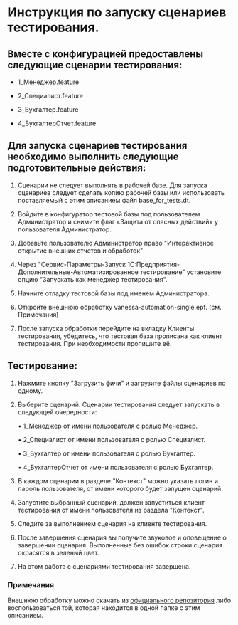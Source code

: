 # Инструкция по запуску сценариев тестирования.

  

## Вместе с конфигурацией предоставлены следующие сценарии тестирования:

- 1_Менеджер.feature

- 2_Специалист.feature

- 3_Бухгалтер.feature

- 4_БухгалтерОтчет.feature

## Для запуска сценариев тестирования необходимо выполнить следующие подготовительные действия:

1. Сценарии не следует выполнять в рабочей базе. Для запуска сценариев следует сделать копию рабочей базы или использовать поставляемый с этим описанием файл base_for_tests.dt.

2. Войдите в конфигуратор тестовой базы под пользователем Администратор и снимите флаг «Защита от опасных действий» у пользователя Администратор.

3. Добавьте пользователю Администратор право "Интерактивное открытие внешних отчетов и обработок"

4. Через "Сервис-Параметры-Запуск 1С:Предприятия-Дополнительные-Автоматизированное тестирование" установите опцию "Запускать как менеджер тестирования".

5. Начните отладку тестовой базы под именем Администратора.

6. Откройте внешнюю обработку vanessa-automation-single.epf. (см. Примечания)

7. После запуска обработки перейдите на вкладку Клиенты тестирования, убедитесь, что тестовая база прописана как клиент тестирования. При необходимости пропишите её.

## Тестирование:

1. Нажмите кнопку "Загрузить фичи" и загрузите файлы сценариев по одному.

2. Выберите сценарий. Сценарии тестирования следует запускать в следующей очередности:

	• 1_Менеджер от имени пользователя с ролью Менеджер.

	• 2_Специалист от имени пользователя с ролью Специалист.

	• 3_Бухгалтер от имени пользователя с ролью Бухгалтер.

	• 4_БухгалтерОтчет от имени пользователя с ролью Бухгалтер.

3. В каждом сценарии в разделе "Контекст" можно указать логин и пароль пользователя, от имени которого будет запущен сценарий.

4. Запустите выбранный сценарий, должен запуститься клиент тестирования от имени пользователя из раздела "Контекст".

5. Следите за выполнением сценария на клиенте тестирования.

6. После завершения сценария вы получите звуковое и оповещение о завершении сценария. Выполненные без ошибок строки сценария окрасятся в зеленый цвет.

7. На этом работа с сценариями тестирования завершена.

  

### Примечания

Внешнюю обработку можно скачать из [официального репозитория](https://pr-mex.github.io/vanessa-automation/dev/) либо воспользоваться той, которая находится в одной папке с этим описанием.